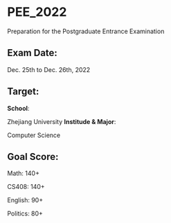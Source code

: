 # PEE_2022
Preparation for the Postgraduate Entrance Examination

## Exam Date:
Dec. 25th to Dec. 26th, 2022

## Target:
**School**:

Zhejiang University
**Institude & Major**:

Computer Science 

## Goal Score:
Math: 140+

CS408: 140+

English: 90+

Politics: 80+
